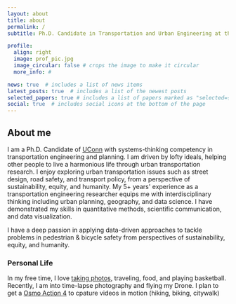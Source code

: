 ```yaml
---
layout: about
title: about
permalink: /
subtitle: Ph.D. Candidate in Transportation and Urban Engineering at the University of Connecticut

profile:
  align: right
  image: prof_pic.jpg
  image_circular: false # crops the image to make it circular
  more_info: # 

news: true  # includes a list of news items
latest_posts: true  # includes a list of the newest posts
selected_papers: true # includes a list of papers marked as "selected={true}"
social: true  # includes social icons at the bottom of the page
---
```


## About me
I am a Ph.D. Candidate of [UConn](https://uconn.edu/) with systems-thinking competency in transportation engineering and planning. I am driven by lofty ideals, helping other people to live a harmonious life through urban transportation research. I enjoy exploring urban transportation issues such as street design, road safety, and transport policy, from a perspective of sustainability, equity, and humanity. My 5+ years' experience as a transportation engineering researcher equips me with interdisciplinary thinking including urban planning, geography, and data science. I have demonstrated my skills in quantitative methods, scientific communication, and data visualization.

I have a deep passion in applying data-driven approaches to tackle problems in pedestrian & bicycle safety from perspectives of sustainability, equity, and humanity.

### Personal Life
In my free time, I love [taking photos](https://ge-photograph.github.io/), traveling, food, and playing basketball. Recently, I am into time-lapse photography and flying my Drone. I plan to get a [Osmo Action 4](https://dji.com/osmo-action-4) to cpature videos in motion (hiking, biking, citywalk)